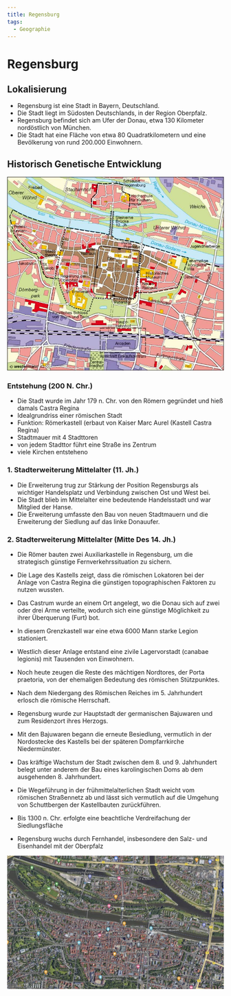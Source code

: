 ```yaml
---
title: Regensburg
tags:
  - Geographie
---
```

# Regensburg

## Lokalisierung

- Regensburg ist eine Stadt in Bayern, Deutschland.
- Die Stadt liegt im Südosten Deutschlands, in der Region Oberpfalz.
- Regensburg befindet sich am Ufer der Donau, etwa 130 Kilometer nordöstlich von München.
- Die Stadt hat eine Fläche von etwa 80 Quadratkilometern und eine Bevölkerung von rund 200.000 Einwohnern.

## Historisch Genetische Entwicklung

![Untitled](./Regensburg/Untitled.png)

### Entstehung (200 N. Chr.)

- Die Stadt wurde im Jahr 179 n. Chr. von den Römern gegründet und hieß damals Castra Regina
- Idealgrundriss einer römischen Stadt
- Funktion: Römerkastell (erbaut von Kaiser Marc Aurel (Kastell Castra Regina)
- Stadtmauer mit 4 Stadttoren
- von jedem Stadttor führt eine Straße ins Zentrum
- viele Kirchen entsteheno

### 1. Stadterweiterung Mittelalter (11. Jh.)

- Die Erweiterung trug zur Stärkung der Position Regensburgs als wichtiger Handelsplatz und Verbindung zwischen Ost und West bei.
- Die Stadt blieb im Mittelalter eine bedeutende Handelsstadt und war Mitglied der Hanse.
- Die Erweiterung umfasste den Bau von neuen Stadtmauern und die Erweiterung der Siedlung auf das linke Donauufer.

### 2. Stadterweiterung Mittelalter (Mitte Des 14. Jh.)

- Die Römer bauten zwei Auxiliarkastelle in Regensburg, um die strategisch günstige Fernverkehrssituation zu sichern.
- Die Lage des Kastells zeigt, dass die römischen Lokatoren bei der Anlage von Castra Regina die günstigen topographischen Faktoren zu nutzen wussten.
- Das Castrum wurde an einem Ort angelegt, wo die Donau sich auf zwei oder drei Arme verteilte, wodurch sich eine günstige Möglichkeit zu ihrer Überquerung (Furt) bot.
- In diesem Grenzkastell war eine etwa 6000 Mann starke Legion stationiert.
- Westlich dieser Anlage entstand eine zivile Lagervorstadt (canabae legionis) mit Tausenden von Einwohnern.
- Noch heute zeugen die Reste des mächtigen Nordtores, der Porta praetoria, von der ehemaligen Bedeutung des römischen Stützpunktes.

- Nach dem Niedergang des Römischen Reiches im 5. Jahrhundert erlosch die römische Herrschaft.
- Regensburg wurde zur Hauptstadt der germanischen Bajuwaren und zum Residenzort ihres Herzogs.
- Mit den Bajuwaren begann die erneute Besiedlung, vermutlich in der Nordostecke des Kastells bei der späteren Dompfarrkirche Niedermünster.
- Das kräftige Wachstum der Stadt zwischen dem 8. und 9. Jahrhundert belegt unter anderem der Bau eines karolingischen Doms ab dem ausgehenden 8. Jahrhundert.
- Die Wegeführung in der frühmittelalterlichen Stadt weicht vom römischen Straßennetz ab und lässt sich vermutlich auf die Umgehung von Schuttbergen der Kastellbauten zurückführen.

- Bis 1300 n. Chr. erfolgte eine beachtliche Verdreifachung der Siedlungsfläche
- Regensburg wuchs durch Fernhandel, insbesondere den Salz- und Eisenhandel mit der Oberpfalz

![Untitled](./Regensburg/Untitled1.png)